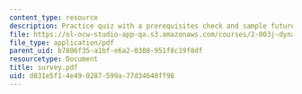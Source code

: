 ```yaml
---
content_type: resource
description: Practice quiz with a prerequisites check and sample future problems.
file: https://ol-ocw-studio-app-qa.s3.amazonaws.com/courses/2-003j-dynamics-and-control-i-fall-2007/d831e5f14e490287599a77d34648ff98_survey.pdf
file_type: application/pdf
parent_uid: b7806f35-a1bf-e6a2-0308-951f8c19f8df
resourcetype: Document
title: survey.pdf
uid: d831e5f1-4e49-0287-599a-77d34648ff98
---
```

